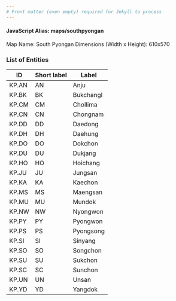 ```yaml
---
# Front matter (even empty) required for Jekyll to process
---
```


#### JavaScript Alias: maps/southpyongan 

Map Name: South Pyongan 
Dimensions (Width x Height): 610x570





### List of Entities

ID | Short label | Label
---|---|---|
KP.AN|AN|Anju
KP.BK|BK|Bukchangl
KP.CM|CM|Chollima
KP.CN|CN|Chongnam
KP.DD|DD|Daedong
KP.DH|DH|Daehung
KP.DO|DO|Dokchon
KP.DU|DU|Dukjang
KP.HO|HO|Hoichang
KP.JU|JU|Jungsan
KP.KA|KA|Kaechon
KP.MS|MS|Maengsan
KP.MU|MU|Mundok
KP.NW|NW|Nyongwon
KP.PY|PY|Pyongwon
KP.PS|PS|Pyongsong
KP.SI|SI|Sinyang
KP.SO|SO|Songchon
KP.SU|SU|Sukchon
KP.SC|SC|Sunchon
KP.UN|UN|Unsan
KP.YD|YD|Yangdok